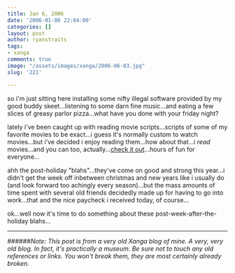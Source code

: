 ```yaml
---
title: Jan 6, 2006
date: '2006-01-06 22:04:00'
categories: []
layout: post
author: ryanstraits
tags:
- xanga
comments: true
image: "/assets/images/xanga/2006-06-03.jpg"
slug: '221'

---
```

so i'm just sitting here installing some nifty illegal software provided by my good buddy skeet...listening to some darn fine music...and eating a few slices of greasy parlor pizza...what have you done with your friday night?

<!-- break -->

lately i've been caught up with reading movie scripts...scripts of some of my favorite movies to be exact...i guess it's normally custom to watch movies...but i've decided i enjoy reading them...how about that...i <em>read</em> movies...and you can too, actually...<a href="http://www.imsdb.com" target="_new">check it out</a>...hours of fun for everyone...

ahh the post-holiday "blahs"...they've come on good and strong this year...i didn't get the week off inbetween christmas and new years like i usually do (and look forward too achingly every season)...but the mass amounts of time spent with several old friends decidedly made up for having to go into work...that and the nice paycheck i received today, of course...

ok...well now it's time to do something about these post-week-after-the-holiday blahs...

---

######*Note: This post is from a very old Xanga blog of mine. A very, very old blog. In fact, it's practically a museum. Be sure not to touch any old references or links. You won't break them, they are most certainly already broken.*
